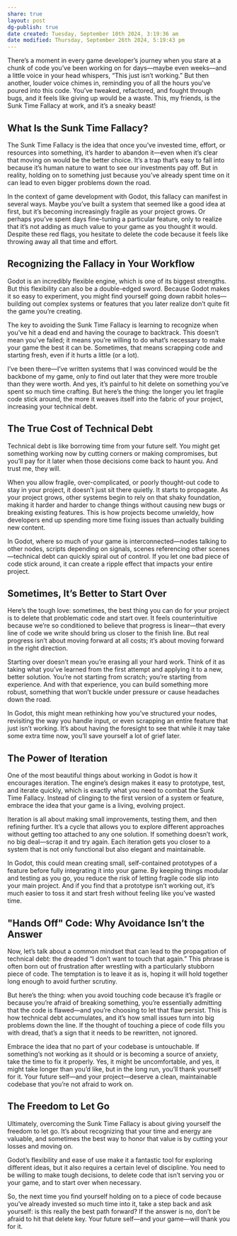 ```yaml
---
share: true
layout: post
dg-publish: true
date created: Tuesday, September 10th 2024, 3:19:36 am
date modified: Thursday, September 26th 2024, 5:19:43 pm
---
```


There’s a moment in every game developer’s journey when you stare at a chunk of code you’ve been working on for days—maybe even weeks—and a little voice in your head whispers, “This just isn’t working.” But then another, louder voice chimes in, reminding you of all the hours you’ve poured into this code. You’ve tweaked, refactored, and fought through bugs, and it feels like giving up would be a waste. This, my friends, is the Sunk Time Fallacy at work, and it’s a sneaky beast!

## What Is the Sunk Time Fallacy?

The Sunk Time Fallacy is the idea that once you’ve invested time, effort, or resources into something, it’s harder to abandon it—even when it’s clear that moving on would be the better choice. It’s a trap that’s easy to fall into because it’s human nature to want to see our investments pay off. But in reality, holding on to something just because you’ve already spent time on it can lead to even bigger problems down the road.

In the context of game development with Godot, this fallacy can manifest in several ways. Maybe you’ve built a system that seemed like a good idea at first, but it’s becoming increasingly fragile as your project grows. Or perhaps you’ve spent days fine-tuning a particular feature, only to realize that it’s not adding as much value to your game as you thought it would. Despite these red flags, you hesitate to delete the code because it feels like throwing away all that time and effort.

## Recognizing the Fallacy in Your Workflow

Godot is an incredibly flexible engine, which is one of its biggest strengths. But this flexibility can also be a double-edged sword. Because Godot makes it so easy to experiment, you might find yourself going down rabbit holes—building out complex systems or features that you later realize don’t quite fit the game you’re creating.

The key to avoiding the Sunk Time Fallacy is learning to recognize when you’ve hit a dead end and having the courage to backtrack. This doesn’t mean you’ve failed; it means you’re willing to do what’s necessary to make your game the best it can be. Sometimes, that means scrapping code and starting fresh, even if it hurts a little (or a lot).

I’ve been there—I’ve written systems that I was convinced would be the backbone of my game, only to find out later that they were more trouble than they were worth. And yes, it’s painful to hit delete on something you’ve spent so much time crafting. But here’s the thing: the longer you let fragile code stick around, the more it weaves itself into the fabric of your project, increasing your technical debt.

## The True Cost of Technical Debt

Technical debt is like borrowing time from your future self. You might get something working now by cutting corners or making compromises, but you’ll pay for it later when those decisions come back to haunt you. And trust me, they will.

When you allow fragile, over-complicated, or poorly thought-out code to stay in your project, it doesn’t just sit there quietly. It starts to propagate. As your project grows, other systems begin to rely on that shaky foundation, making it harder and harder to change things without causing new bugs or breaking existing features. This is how projects become unwieldy, how developers end up spending more time fixing issues than actually building new content.

In Godot, where so much of your game is interconnected—nodes talking to other nodes, scripts depending on signals, scenes referencing other scenes—technical debt can quickly spiral out of control. If you let one bad piece of code stick around, it can create a ripple effect that impacts your entire project.

## Sometimes, It’s Better to Start Over

Here’s the tough love: sometimes, the best thing you can do for your project is to delete that problematic code and start over. It feels counterintuitive because we’re so conditioned to believe that progress is linear—that every line of code we write should bring us closer to the finish line. But real progress isn’t about moving forward at all costs; it’s about moving forward in the right direction.

Starting over doesn’t mean you’re erasing all your hard work. Think of it as taking what you’ve learned from the first attempt and applying it to a new, better solution. You’re not starting from scratch; you’re starting from experience. And with that experience, you can build something more robust, something that won’t buckle under pressure or cause headaches down the road.

In Godot, this might mean rethinking how you’ve structured your nodes, revisiting the way you handle input, or even scrapping an entire feature that just isn’t working. It’s about having the foresight to see that while it may take some extra time now, you’ll save yourself a lot of grief later.

## The Power of Iteration

One of the most beautiful things about working in Godot is how it encourages iteration. The engine’s design makes it easy to prototype, test, and iterate quickly, which is exactly what you need to combat the Sunk Time Fallacy. Instead of clinging to the first version of a system or feature, embrace the idea that your game is a living, evolving project.

Iteration is all about making small improvements, testing them, and then refining further. It’s a cycle that allows you to explore different approaches without getting too attached to any one solution. If something doesn’t work, no big deal—scrap it and try again. Each iteration gets you closer to a system that is not only functional but also elegant and maintainable.

In Godot, this could mean creating small, self-contained prototypes of a feature before fully integrating it into your game. By keeping things modular and testing as you go, you reduce the risk of letting fragile code slip into your main project. And if you find that a prototype isn’t working out, it’s much easier to toss it and start fresh without feeling like you’ve wasted time.

## "Hands Off" Code: Why Avoidance Isn’t the Answer

Now, let’s talk about a common mindset that can lead to the propagation of technical debt: the dreaded “I don’t want to touch that again.” This phrase is often born out of frustration after wrestling with a particularly stubborn piece of code. The temptation is to leave it as is, hoping it will hold together long enough to avoid further scrutiny.

But here’s the thing: when you avoid touching code because it’s fragile or because you’re afraid of breaking something, you’re essentially admitting that the code is flawed—and you’re choosing to let that flaw persist. This is how technical debt accumulates, and it’s how small issues turn into big problems down the line. If the thought of touching a piece of code fills you with dread, that’s a sign that it needs to be rewritten, not ignored.

Embrace the idea that no part of your codebase is untouchable. If something’s not working as it should or is becoming a source of anxiety, take the time to fix it properly. Yes, it might be uncomfortable, and yes, it might take longer than you’d like, but in the long run, you’ll thank yourself for it. Your future self—and your project—deserve a clean, maintainable codebase that you’re not afraid to work on.

## The Freedom to Let Go

Ultimately, overcoming the Sunk Time Fallacy is about giving yourself the freedom to let go. It’s about recognizing that your time and energy are valuable, and sometimes the best way to honor that value is by cutting your losses and moving on.

Godot’s flexibility and ease of use make it a fantastic tool for exploring different ideas, but it also requires a certain level of discipline. You need to be willing to make tough decisions, to delete code that isn’t serving you or your game, and to start over when necessary.

So, the next time you find yourself holding on to a piece of code because you’ve already invested so much time into it, take a step back and ask yourself: is this really the best path forward? If the answer is no, don’t be afraid to hit that delete key. Your future self—and your game—will thank you for it.
